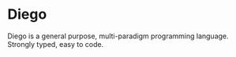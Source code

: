# Diego
Diego is a general purpose, multi-paradigm programming language. Strongly typed, easy to code.

